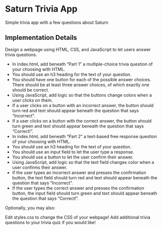 # Saturn Trivia App
Simple trivia app with a few questions about Saturn

## Implementation Details 
Design a webpage using HTML, CSS, and JavaScript to let users answer trivia questions.

* In index.html, add beneath “Part 1” a multiple-choice trivia question of your choosing with HTML.
* You should use an h3 heading for the text of your question.
* You should have one button for each of the possible answer choices. There should be at least three answer choices, of which exactly one should be correct.
* Using JavaScript, add logic so that the buttons change colors when a user clicks on them.
* If a user clicks on a button with an incorrect answer, the button should turn red and text should appear beneath the question that says “Incorrect”.
* If a user clicks on a button with the correct answer, the button should turn green and text should appear beneath the question that says “Correct!”.
* In index.html, add beneath “Part 2” a text-based free response question of your choosing with HTML.
* You should use an h3 heading for the text of your question.
* You should use an input field to let the user type a response.
* You should use a button to let the user confirm their answer.
* Using JavaScript, add logic so that the text field changes color when a user confirms their answer.
* If the user types an incorrect answer and presses the confirmation button, the text field should turn red and text should appear beneath the question that says “Incorrect”.
* If the user types the correct answer and presses the confirmation button, the input field should turn green and text should appear beneath the question that says “Correct!”.

Optionally, you may also:

Edit styles.css to change the CSS of your webpage!
Add additional trivia questions to your trivia quiz if you would like!

